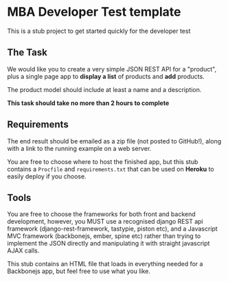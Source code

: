 # MBA Developer Test template

This is a stub project to get started quickly for the developer test

## The Task

We would like you to create a very simple JSON REST API for a "product", plus a single page app to **display a list** of products and **add** products.

The product model should include at least a name and a description.

**This task should take no more than 2 hours to complete**

## Requirements

The end result should be emailed as a zip file (not posted to GitHub!), along with a link to the running example on a web server.

You are free to choose where to host the finished app, but this stub contains a `Procfile` and `requirements.txt` that can be used on **Heroku** to easily deploy if you choose.

## Tools

You are free to choose the frameworks for both front and backend development, however, you MUST use a recognised django REST api framework (django-rest-framework, tastypie, piston etc), and a Javascript MVC framework (backbonejs, ember, spine etc) rather than trying to implement the JSON directly and manipulating it with straight javascript AJAX calls.

This stub contains an HTML file that loads in everything needed for a Backbonejs app, but feel free to use what you like.
